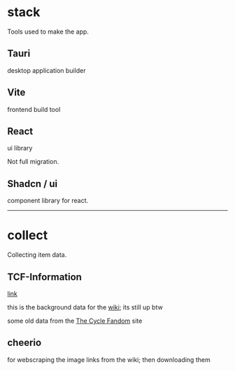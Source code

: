 # stack
Tools used to make the app.
## Tauri
desktop application builder
## Vite
frontend build tool
## React
ui library

Not full migration.
## Shadcn / ui
component library for react.

---
# collect
Collecting item data.
## TCF-Information
[link](https://github.com/TCF-Wiki/TCF-Information)

this is the background data for the [wiki](https://thecyclefrontier.wiki/); its still up btw

some old data from the [The Cycle Fandom](https://thecyclefrontier.fandom.com/wiki/The_Cycle_Wiki) site
## cheerio
for webscraping the image links from the wiki; then downloading them
